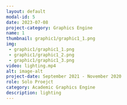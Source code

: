 ```yaml
---
layout: default
modal-id: 5
date: 2023-07-08
project-category: Graphics Engine
name: 1
thumbnail: graphic1/graphic1_1.png
img: 
 - graphic1/graphic1_1.png
 - graphic1/graphic1_2.png
 - graphic1/graphic1_3.png
video: lighting.mp4
alt: image-alt
project-date: September 2021 - November 2020
role: Solo Proejct
category: Academic Graphics Engine
description: lighting
---
```

